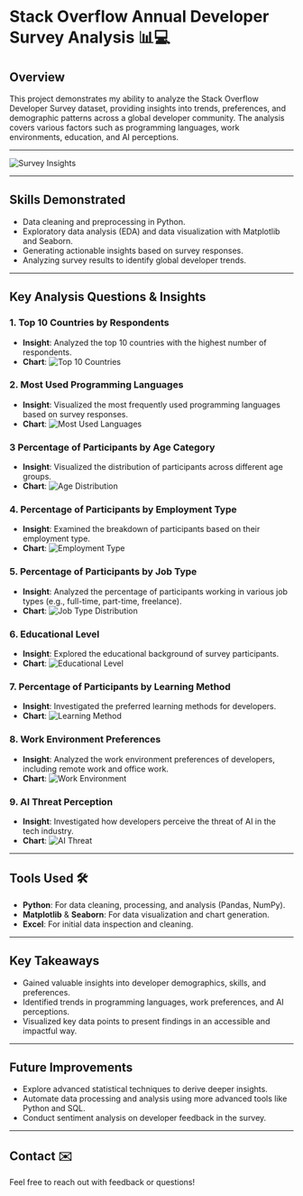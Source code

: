 # Stack Overflow Annual Developer Survey Analysis 📊💻

## **Overview**  
This project demonstrates my ability to analyze the Stack Overflow Developer Survey dataset, providing insights into trends, preferences, and demographic patterns across a global developer community. The analysis covers various factors such as programming languages, work environments, education, and AI perceptions.

---

![Survey Insights](https://github.com/Naveennnkumar-Bit/Stack-Overflow-Dev-Survey-Insights/blob/main/Logo%20for%20stackoverflow_com%20_%20Logo%20design%20contest.jpeg)

---

## **Skills Demonstrated**  
- Data cleaning and preprocessing in Python.
- Exploratory data analysis (EDA) and data visualization with Matplotlib and Seaborn.  
- Generating actionable insights based on survey responses.  
- Analyzing survey results to identify global developer trends.

---

## **Key Analysis Questions & Insights**  

### **1. Top 10 Countries by Respondents**
- **Insight**: Analyzed the top 10 countries with the highest number of respondents.
- **Chart**: ![Top 10 Countries](https://github.com/Naveennnkumar-Bit/Stack-Overflow-Dev-Survey-Insights/blob/main/charts/download%20(2).png)

### **2. Most Used Programming Languages**
- **Insight**: Visualized the most frequently used programming languages based on survey responses.
- **Chart**: ![Most Used Languages](https://github.com/Naveennnkumar-Bit/Stack-Overflow-Dev-Survey-Insights/blob/main/charts/download%20(3).png)

### **3 Percentage of Participants by Age Category**
- **Insight**: Visualized the distribution of participants across different age groups.
- **Chart**: ![Age Distribution](https://github.com/Naveennnkumar-Bit/Stack-Overflow-Dev-Survey-Insights/blob/main/charts/download%20(4).png)

### **4. Percentage of Participants by Employment Type**
- **Insight**: Examined the breakdown of participants based on their employment type.
- **Chart**: ![Employment Type](https://github.com/Naveennnkumar-Bit/Stack-Overflow-Dev-Survey-Insights/blob/main/charts/download%20(5).png)

### **5. Percentage of Participants by Job Type**
- **Insight**: Analyzed the percentage of participants working in various job types (e.g., full-time, part-time, freelance).
- **Chart**: ![Job Type Distribution](https://github.com/Naveennnkumar-Bit/Stack-Overflow-Dev-Survey-Insights/blob/main/charts/download%20(6).png)

### **6. Educational Level**
- **Insight**: Explored the educational background of survey participants.
- **Chart**: ![Educational Level](https://github.com/Naveennnkumar-Bit/Stack-Overflow-Dev-Survey-Insights/blob/main/charts/download%20(7).png)

### **7. Percentage of Participants by Learning Method**
- **Insight**: Investigated the preferred learning methods for developers.
- **Chart**: ![Learning Method](https://github.com/Naveennnkumar-Bit/Stack-Overflow-Dev-Survey-Insights/blob/main/charts/download%20(8).png)

### **8. Work Environment Preferences**
- **Insight**: Analyzed the work environment preferences of developers, including remote work and office work.
- **Chart**: ![Work Environment](https://github.com/Naveennnkumar-Bit/Stack-Overflow-Dev-Survey-Insights/blob/main/charts/download%20(9).png)

### **9. AI Threat Perception**
- **Insight**: Investigated how developers perceive the threat of AI in the tech industry.
- **Chart**: ![AI Threat](https://github.com/Naveennnkumar-Bit/Stack-Overflow-Dev-Survey-Insights/blob/main/charts/download%20(10).png)

---

## **Tools Used** 🛠️  
- **Python**: For data cleaning, processing, and analysis (Pandas, NumPy).  
- **Matplotlib** & **Seaborn**: For data visualization and chart generation.  
- **Excel**: For initial data inspection and cleaning.

---

## **Key Takeaways**  
- Gained valuable insights into developer demographics, skills, and preferences.  
- Identified trends in programming languages, work preferences, and AI perceptions.  
- Visualized key data points to present findings in an accessible and impactful way.

---

## **Future Improvements**  
- Explore advanced statistical techniques to derive deeper insights.  
- Automate data processing and analysis using more advanced tools like Python and SQL.  
- Conduct sentiment analysis on developer feedback in the survey.

---

## **Contact** ✉️  
Feel free to reach out with feedback or questions!
